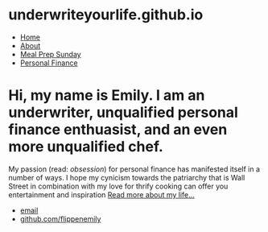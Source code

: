 # underwriteyourlife.github.io
<!DOCTYPE html>
<html>
	<head>
		<title>Underwrite Life</title>
		<!-- link to main stylesheet -->
		<link rel="stylesheet" type="text/css" href="/css/main.css">
	</head>
	<body>
		<nav>
    		<ul>
        		<li><a href="/">Home</a></li>
	        	<li><a href="/about">About</a></li>
        		<li><a href="/mealprepsunday">Meal Prep Sunday</a></li>
        		<li><a href="/personalfinance">Personal Finance</a></li>
    		</ul>
		</nav>
		<div class="container">
    		<div class="blurb">
        		<h1>Hi, my name is Emily. I am an underwriter, unqualified personal finance enthuasist, and an even more unqualified chef. </h1>
				<p>My passion (read: <em>obsession</em>) for personal finance has manifested itself in a number of ways. I hope my cynicism towards the patriarchy that is Wall Street in combination with my love for thrify cooking can offer you entertainment and inspiration  <a href="/about">Read more about my life...</a></p>
    		</div><!-- /.blurb -->
		</div><!-- /.container -->
		<footer>
    		<ul>
        		<li><a href="mailto:flippenemily@gmail.com">email</a></li>
        		<li><a href="https://github.com/flippenemily">github.com/flippenemily</a></li>
			</ul>
		</footer>
	</body>
</html>
